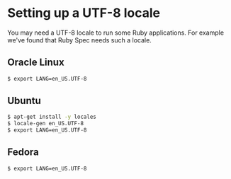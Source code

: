 # Setting up a UTF-8 locale

You may need a UTF-8 locale to run some Ruby applications. For example we've
found that Ruby Spec needs such a locale.

## Oracle Linux

```bash
$ export LANG=en_US.UTF-8
```

## Ubuntu

```bash
$ apt-get install -y locales
$ locale-gen en_US.UTF-8
$ export LANG=en_US.UTF-8
```

## Fedora

```bash
$ export LANG=en_US.UTF-8
```
